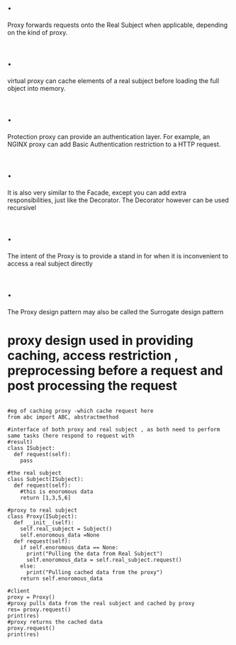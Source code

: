 
# .
Proxy forwards requests onto the Real Subject when applicable, depending on the kind of
proxy.

# .
virtual proxy can cache elements of a real subject before loading the full object into memory.

# .
Protection proxy can provide an authentication layer. For example, an NGINX proxy can add
Basic Authentication restriction to a HTTP request.
# .
It is also very similar to the Facade, except you can add extra responsibilities, just like the 
Decorator. The Decorator however can be used recursivel
# .
The intent of the Proxy is to provide a stand in for when it is inconvenient to access a real
subject directly
# . 
The Proxy design pattern may also be called the Surrogate design pattern

# proxy design used in providing caching, access restriction , preprocessing before a request and post processing the request

```

#eg of caching proxy -which cache request here
from abc import ABC, abstractmethod 

#interface of both proxy and real subject , as both need to perform same tasks (here respond to request with 
#result)
class ISubject:
  def request(self): 
    pass
  
#the real subject
class Subject(ISubject):
  def request(self):
    #this is enoromous data
    return [1,3,5,6]
    
#proxy to real subject
class Proxy(ISubject):
  def __init__(self):
    self.real_subject = Subject()
    self.enoromous_data =None
  def request(self):
    if self.enoromous_data == None:
      print("Pulling the data from Real Subject")
      self.enoromous_data = self.real_subject.request()
    else:
      print("Pulling cached data from the proxy")
    return self.enoromous_data
    
#client
proxy = Proxy()
#proxy pulls data from the real subject and cached by proxy 
res= proxy.request()
print(res)
#proxy returns the cached data 
proxy.request()
print(res)
    
  
